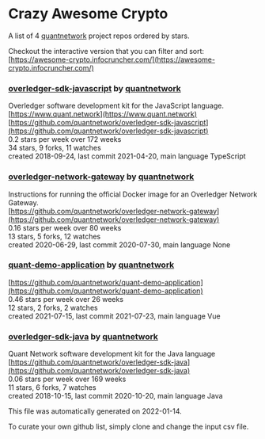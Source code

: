 # Crazy Awesome Crypto
A list of 4 [quantnetwork](https://github.com/quantnetwork) project repos ordered by stars.  

Checkout the interactive version that you can filter and sort: 
[https://awesome-crypto.infocruncher.com/](https://awesome-crypto.infocruncher.com/)  


### [overledger-sdk-javascript](https://github.com/quantnetwork/overledger-sdk-javascript) by [quantnetwork](https://github.com/quantnetwork)  
Overledger software development kit for the JavaScript language.  
[https://www.quant.network](https://www.quant.network)  
[https://github.com/quantnetwork/overledger-sdk-javascript](https://github.com/quantnetwork/overledger-sdk-javascript)  
0.2 stars per week over 172 weeks  
34 stars, 9 forks, 11 watches  
created 2018-09-24, last commit 2021-04-20, main language TypeScript  


### [overledger-network-gateway](https://github.com/quantnetwork/overledger-network-gateway) by [quantnetwork](https://github.com/quantnetwork)  
Instructions for running the official Docker image for an Overledger Network Gateway.  
[https://github.com/quantnetwork/overledger-network-gateway](https://github.com/quantnetwork/overledger-network-gateway)  
0.16 stars per week over 80 weeks  
13 stars, 5 forks, 12 watches  
created 2020-06-29, last commit 2020-07-30, main language None  


### [quant-demo-application](https://github.com/quantnetwork/quant-demo-application) by [quantnetwork](https://github.com/quantnetwork)  
  
[https://github.com/quantnetwork/quant-demo-application](https://github.com/quantnetwork/quant-demo-application)  
0.46 stars per week over 26 weeks  
12 stars, 2 forks, 2 watches  
created 2021-07-15, last commit 2021-07-23, main language Vue  


### [overledger-sdk-java](https://github.com/quantnetwork/overledger-sdk-java) by [quantnetwork](https://github.com/quantnetwork)  
Quant Network software development kit for the Java language  
[https://github.com/quantnetwork/overledger-sdk-java](https://github.com/quantnetwork/overledger-sdk-java)  
0.06 stars per week over 169 weeks  
11 stars, 6 forks, 7 watches  
created 2018-10-15, last commit 2020-10-20, main language Java  


This file was automatically generated on 2022-01-14.  

To curate your own github list, simply clone and change the input csv file.  